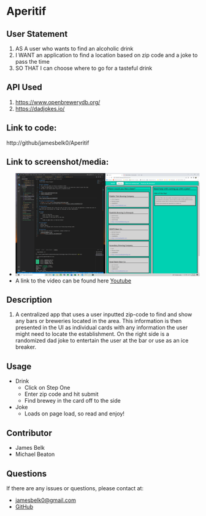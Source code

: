 # Aperitif

## User Statement
1. AS A user who wants to find an alcoholic drink
2. I WANT an application to find a location based on zip code and a joke to pass the time
3. SO THAT I can choose where to go for a tasteful drink

## API Used
1. https://www.openbrewerydb.org/
2. https://dadjokes.io/

##  Link to code:
http://github/jamesbelk0/Aperitif

## Link to screenshot/media:
- ![Image of final page](./assets/images/final.png)
- A link to the video can be found here [Youtube](https://youtu.be/qX5dltnJTII)

## Description
1. A centralized app that uses a user inputted zip-code to find and show any bars or breweries located in the area. This information is then presented in the UI as individual cards with any information the user might need to locate the establishment. On the right side is a randomized dad joke to entertain the user at the bar or use as an ice breaker. 

## Usage
- Drink
    - Click on Step One
    - Enter zip code and hit submit
    - Find brewey in the card off to the side
- Joke
    - Loads on page load, so read and enjoy!

## Contributor
- James Belk
- Michael Beaton

## Questions
If there are any issues or questions, please contact at:
- <jamesbelk0@gmail.com>
- [GitHub](https://github.com/jamesbelk0)


